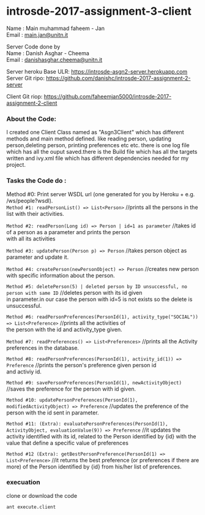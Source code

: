 # introsde-2017-assignment-3-client

Name : Main muhammad faheem - Jan  
Email : main.jan@unitn.it  

Server Code done by  
Name : Danish Asghar - Cheema  
Email : danishasghar.cheema@unitn.it  

Server heroku Base ULR: https://introsde-asgn2-server.herokuapp.com  
Server Git ripo: https://github.com/danishc/introsde-2017-assignment-2-server  

Client Git riop: https://github.com/faheemjan5000/introsde-2017-assignment-2-client  

### About the Code:

I created one Client Class named as "Asgn3Client" which has  different methods and main method defined. like reading person, updating person,deleting person, printing preferences etc etc. there is one log file which has all the ouput saved.there is the Build file which has all the targets written and ivy.xml file which has different dependencies needed for my project.    

### Tasks the Code do :  

Method #0: Print server WSDL url (one generated for you by Heroku + e.g. /ws/people?wsdl).  
`Method #1: readPersonList() => List<Person>` //prints all the persons in the list with their activities.    

`Method #2: readPerson(Long id) => Person | id=1 as parameter` //takes id of a person as a parameter and prints the person  
 with all its activities  
 
`Method #3: updatePerson(Person p) => Person` //takes person object as parameter and update it.  

`Method #4: createPerson(newPersonObject) => Person`  //creates new person with specific information about the person.   

`Method #5: deletePerson(5) | deleted person by ID unsuccessful, no person with same ID` //deletes person with its id given    
in parameter.in our case the person with id=5 is not exists so the delete is unsuccessful.    

`Method #6: readPersonPreferences(PersonId(1), activity_type("SOCIAL")) => List<Preference>` //prints all the activities of       
the person with the id  and activity_type given.    

`Method #7: readPreferences() => List<Preferences>` //prints all the Activity preferences in the database.        

`Method #8: readPersonPreferences(PersonId(1), activity_id(1)) => Preference` //prints the person's preference given person id      
and activiy id.      

`Method #9: savePersonPreferences(PersonId(1), newActivityObject)` //saves the preference for the person with id given.      

`Method #10: updatePersonPreferences(PersonId(1), modifiedActivityObject) => Preference` //updates the preference of the person with      the id sent in parameter.        

`Method #11: (Extra): evaluatePersonPreferences(PersonId(1), ActivityObject, evaluationValue(9)) => Preference` //it updates the       activity identified with its id, related to the Person identified by {id} with the value that define a specific value of preferences    

`Method #12 (Extra): getBestPersonPreference(PersonId(1) => List<Preference>` //it returns the best preference (or preferences if there   are more) of the Person identified by {id}  from his/her list of preferences.    
                  
### execuation
clone or download the code
```
ant execute.client
```

